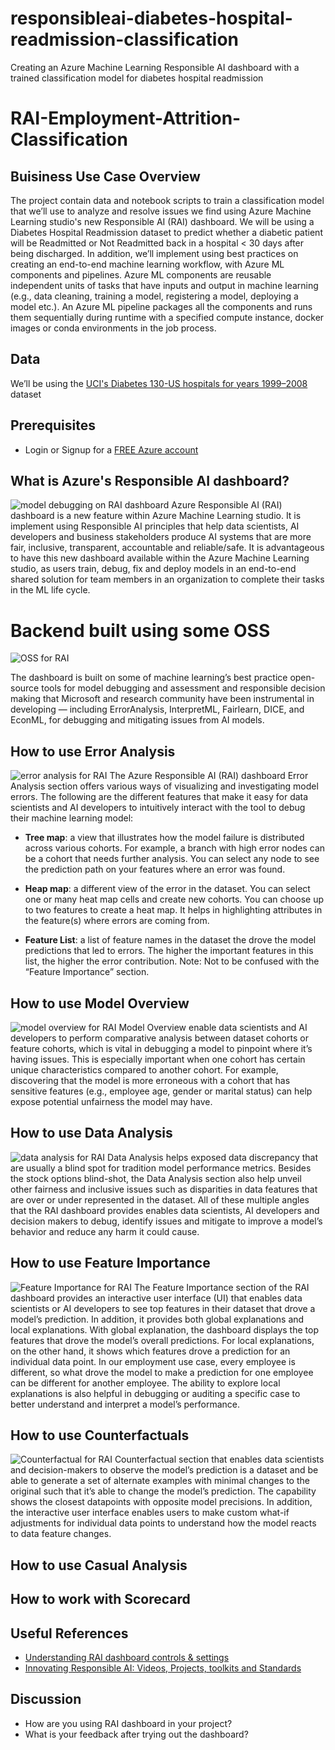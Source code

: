 # responsibleai-diabetes-hospital-readmission-classification
Creating an Azure Machine Learning Responsible AI dashboard with a trained classification model for diabetes hospital readmission

# RAI-Employment-Attrition-Classification

## Buisiness Use Case Overview
The project contain data and notebook scripts to train a classification model that we’ll use to analyze and resolve issues we find using Azure Machine Learning studio's new Responsible AI (RAI) dashboard. We will be using a Diabetes Hospital Readmission dataset to predict whether a diabetic patient will be Readmitted or Not Readmitted back in a hospital < 30 days after being discharged. In addition, we’ll implement using best practices on creating an end-to-end machine learning workflow, with Azure ML components and pipelines. Azure ML components are reusable independent units of tasks that have inputs and output in machine learning (e.g., data cleaning, training a model, registering a model, deploying a model etc.). An Azure ML pipeline packages all the components and runs them sequentially during runtime with a specified compute instance, docker images or conda environments in the job process.

## Data
We’ll be using the [UCI's Diabetes 130-US hospitals for years 1999–2008](https://archive.ics.uci.edu/ml/datasets/Diabetes+130-US+hospitals+for+years+1999-2008#) dataset

## Prerequisites
- Login or Signup for a [FREE Azure account](https://aka.ms/MBFreeAzureAccount)

## What is Azure's Responsible AI dashboard?
![model debugging on RAI dashboard](img/model-debugging.png)
Azure Responsible AI (RAI) dashboard is a new feature within Azure Machine Learning studio. It is implement using Responsible AI principles that help data scientists, AI developers and business stakeholders produce AI systems that are more fair, inclusive, transparent, accountable and reliable/safe. It is advantageous to have this new dashboard available within the Azure Machine Learning studio, as users train, debug, fix and deploy models in an end-to-end shared solution for team members in an organization to complete their tasks in the ML life cycle.

# Backend built using some OSS
![OSS for RAI](img/RAI-OSS.png)

The dashboard is built on some of machine learning’s best practice open-source tools for model debugging and assessment and responsible decision making that Microsoft and research community have been instrumental in developing — including ErrorAnalysis, InterpretML, Fairlearn, DICE, and EconML, for debugging and mitigating issues from AI models.

## How to use Error Analysis 
![error analysis for RAI](img/ea-error-cohort.png)
The Azure Responsible AI (RAI) dashboard Error Analysis section offers various ways of visualizing and investigating model errors. The following are the different features that make it easy for data scientists and AI developers to intuitively interact with the tool to debug their machine learning model:

- **Tree map**: a view that illustrates how the model failure is distributed across various cohorts. For example, a branch with high error nodes can be a cohort that needs further analysis. You can select any node to see the prediction path on your features where an error was found.

- **Heap map**: a different view of the error in the dataset. You can select one or many heat map cells and create new cohorts.
You can choose up to two features to create a heat map. It helps in highlighting attributes in the feature(s) where errors are coming from.

- **Feature List**: a list of feature names in the dataset the drove the model predictions that led to errors. The higher the important features in this list, the higher the error contribution. Note: Not to be confused with the “Feature Importance” section.

## How to use Model Overview
![model overview for RAI](img/model-overview.png)
Model Overview enable data scientists and AI developers to perform comparative analysis between dataset cohorts or feature cohorts, which is vital in debugging a model to pinpoint where it’s having issues. This is especially important when one cohort has certain unique characteristics compared to another cohort. For example, discovering that the model is more erroneous with a cohort that has sensitive features (e.g., employee age, gender or marital status) can help expose potential unfairness the model may have.

## How to use Data Analysis
![data analysis for RAI](img/dataanalysis-cover.png)
Data Analysis helps exposed data discrepancy that are usually a blind spot for tradition model performance metrics. Besides the stock options blind-shot, the Data Analysis section also help unveil other fairness and inclusive issues such as disparities in data features that are over or under represented in the dataset. All of these multiple angles that the RAI dashboard provides enables data scientists, AI developers and decision makers to debug, identify issues and mitigate to improve a model’s behavior and reduce any harm it could cause.

## How to use Feature Importance
![Feature Importance for RAI](img/fi-chart-default.png)
The Feature Importance section of the RAI dashboard provides an interactive user interface (UI) that enables data scientists or AI developers to see top features in their dataset that drove a model’s prediction. In addition, it provides both global explanations and local explanations. With global explanation, the dashboard displays the top features that drove the model’s overall predictions. For local explanations, on the other hand, it shows which features drove a prediction for an individual data point. In our employment use case, every employee is different, so what drove the model to make a prediction for one employee can be different for another employee. The ability to explore local explanations is also helpful in debugging or auditing a specific case to better understand and interpret a model’s performance.

## How to use Counterfactuals
![Counterfactual for RAI](img/cf-whatif-overview.png)
Counterfactual section that enables data scientists and decision-makers to observe the model’s prediction is a dataset and be able to generate a set of alternate examples with minimal changes to the original such that it’s able to change the model’s prediction. The capability shows the closest datapoints with opposite model precisions. In addition, the interactive user interface enables users to make custom what-if adjustments for individual data points to understand how the model reacts to data feature changes.

## How to use Casual Analysis

## How to work with Scorecard

## Useful References
- [Understanding RAI dashboard controls & settings](https://aka.ms/MBRAIdashboardControls)
- [Innovating Responsible AI: Videos, Projects, toolkits and Standards](https://www.microsoft.com/ai/ai-lab-responsible-ai-dashboard)

## Discussion
- How are you using RAI dashboard in your project?
- What is your feedback after trying out the dashboard?






